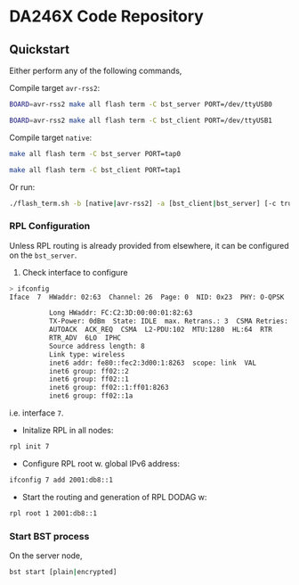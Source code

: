 # DA246X Code Repository

## Quickstart
Either perform any of the following commands,

Compile target `avr-rss2`:
```sh
BOARD=avr-rss2 make all flash term -C bst_server PORT=/dev/ttyUSB0
```

```sh
BOARD=avr-rss2 make all flash term -C bst_client PORT=/dev/ttyUSB1
```

Compile target `native`:
```sh
make all flash term -C bst_server PORT=tap0
```

```sh
make all flash term -C bst_client PORT=tap1
```

Or run:
```sh
./flash_term.sh -b [native|avr-rss2] -a [bst_client|bst_server] [-c true]
```

### RPL Configuration
Unless RPL routing is already provided from elsewhere, it can be configured on the `bst_server`.

1. Check interface to configure
```sh
> ifconfig
Iface  7  HWaddr: 02:63  Channel: 26  Page: 0  NID: 0x23  PHY: O-QPSK

          Long HWaddr: FC:C2:3D:00:00:01:82:63
          TX-Power: 0dBm  State: IDLE  max. Retrans.: 3  CSMA Retries: 4
          AUTOACK  ACK_REQ  CSMA  L2-PDU:102  MTU:1280  HL:64  RTR
          RTR_ADV  6LO  IPHC
          Source address length: 8
          Link type: wireless
          inet6 addr: fe80::fec2:3d00:1:8263  scope: link  VAL
          inet6 group: ff02::2
          inet6 group: ff02::1
          inet6 group: ff02::1:ff01:8263
          inet6 group: ff02::1a
```

i.e. interface `7`.

- Initalize RPL in all nodes:
```sh
rpl init 7
```

- Configure RPL root w. global IPv6 address:
```sh
ifconfig 7 add 2001:db8::1
```

- Start the routing and generation of RPL DODAG w:
```sh
rpl root 1 2001:db8::1
```

### Start BST process
On the server node,
```sh
bst start [plain|encrypted]
```
